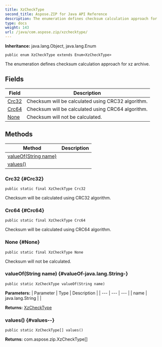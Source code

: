 ```yaml
---
title: XzCheckType
second_title: Aspose.ZIP for Java API Reference
description: The enumeration defines checksum calculation approach for xz archive.
type: docs
weight: 143
url: /java/com.aspose.zip/xzchecktype/
---
```


**Inheritance:**
java.lang.Object, java.lang.Enum
```
public enum XzCheckType extends Enum<XzCheckType>
```

The enumeration defines checksum calculation approach for xz archive.
## Fields

| Field | Description |
| --- | --- |
| [Crc32](#Crc32) | Checksum will be calculated using CRC32 algorithm. |
| [Crc64](#Crc64) | Checksum will be calculated using CRC64 algorithm. |
| [None](#None) | Checksum will not be calculated. |
## Methods

| Method | Description |
| --- | --- |
| [valueOf(String name)](#valueOf-java.lang.String-) |  |
| [values()](#values--) |  |
### Crc32 {#Crc32}
```
public static final XzCheckType Crc32
```


Checksum will be calculated using CRC32 algorithm.

### Crc64 {#Crc64}
```
public static final XzCheckType Crc64
```


Checksum will be calculated using CRC64 algorithm.

### None {#None}
```
public static final XzCheckType None
```


Checksum will not be calculated.

### valueOf(String name) {#valueOf-java.lang.String-}
```
public static XzCheckType valueOf(String name)
```




**Parameters:**
| Parameter | Type | Description |
| --- | --- | --- |
| name | java.lang.String |  |

**Returns:**
[XzCheckType](../../com.aspose.zip/xzchecktype)
### values() {#values--}
```
public static XzCheckType[] values()
```




**Returns:**
com.aspose.zip.XzCheckType[]
